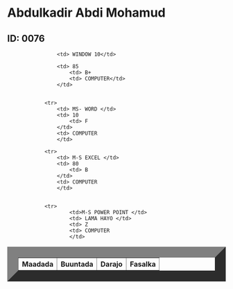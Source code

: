 
<html>
    <title> Natiijo</title>
    <head>
        <link rel="stylesheet" href="table.css"/>
        <body>  
            <h1> Abdulkadir Abdi Mohamud </h1>
            <h2> ID: 0076</h2>
            <table border="25">
                <tr>
                    <th>Maadada </th>
                    <th>Buuntada</th>
                    <th>Darajo</th>
                    <th>Fasalka</th>
                </tr>
                
                    <td> WINDOW 10</td>
                   
                    <td> 85
                        <td> B+
                        <td> COMPUTER</td>
                    </td>
           
            
                <tr>
                    <td> MS- WORD </td>
                    <td> 10
                        <td> F
                    </td>
                    <td> COMPUTER
                    </td>
          
                <tr>   
                    <td> M-S EXCEL </td>
                    <td> 80
                        <td> B
                    </td>
                    <td> COMPUTER
                    </td>
        
               
                <tr>
                        <td>M-S POWER POINT </td>
                        <td> LAMA HAYO </td>
                        <td> Z
                        <td> COMPUTER
                        </td>
               
                  
                   
